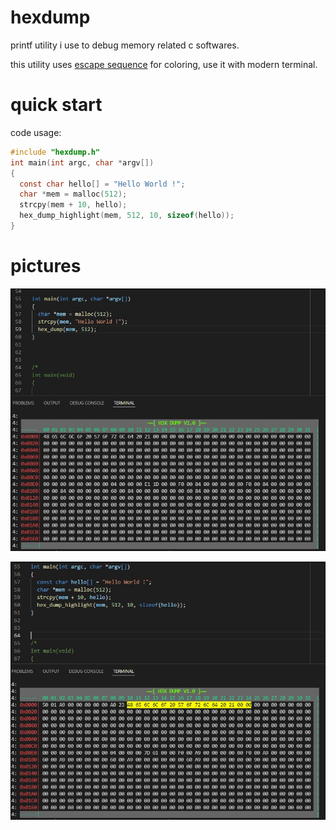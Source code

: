 
# hexdump
printf utility i use to debug memory related c softwares.

this utility uses [escape sequence](https://en.wikipedia.org/wiki/ANSI_escape_code#Colors) for coloring, use it with modern terminal.

# quick start
code usage:
```c
#include "hexdump.h"
int main(int argc, char *argv[])
{
  const char hello[] = "Hello World !";
  char *mem = malloc(512);
  strcpy(mem + 10, hello);
  hex_dump_highlight(mem, 512, 10, sizeof(hello));
}
```


# pictures
![Image](pic/hexdump.jpg "hd")

![Image](pic/hexdump_highlight.jpg "hd_highlight")
